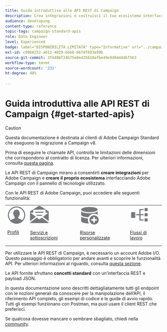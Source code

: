 ```yaml
---
title: Guida introduttiva alle API REST di Campaign
description: Crea integrazioni e costruisci il tuo ecosistema interfacciando Campaign con un pannello di tecnologie.
audience: developing
content-type: reference
topic-tags: campaign-standard-apis
role: Data Engineer
level: Experienced
badge: label="DISPONIBILITÀ LIMITATA" type="Informative" url="../campaign-standard-migration-home.md" tooltip="Limitato agli utenti Campaign Standard migrati"
exl-id: c6968252-a012-4029-bbb8-66f4f693e99b
source-git-commit: 3f4400f24b75e8e435610afbe49e9d9444dbf563
workflow-type: tm+mt
source-wordcount: '231'
ht-degree: 48%

---
```


# Guida introduttiva alle API REST di Campaign {#get-started-apis}

>[!CAUTION]
>
>Questa documentazione è destinata ai clienti di Adobe Campaign Standard che eseguono la migrazione a Campaign v8.
>
>Prima di eseguire le chiamate API, controlla le limitazioni delle dimensioni che corrispondono al contratto di licenza. Per ulteriori informazioni, consulta [questa pagina](https://helpx.adobe.com/it/legal/product-descriptions/campaign-standard.html#ITInfrastructureResourcesbyActiveProfilesTiers).

Le API REST di Campaign mirano a consentirti **creare integrazioni** per Adobe Campaign e **creare il proprio ecosistema** interfacciando Adobe Campaign con il pannello di tecnologie utilizzato.

Con le API REST di Adobe Campaign, puoi accedere alle seguenti funzionalità:

<table><tr>
 <td valign="top"><a href="retrieving-profiles.md"><img width="60px" alt="condizioni" src="assets/icon_profile.svg"/></a><p><a href="retrieving-profiles.md">Profili</a></p></td>
<td valign="top"><a href="creating-a-service.md"><img width="60px" alt="condizioni" src="assets/icon_services.svg"/></a><p><a href="creating-a-service.md">Servizi e sottoscrizioni</a></p></td>
<td valign="top"><a href="interacting-with-custom-resources.md"><img width="60px" alt="condizioni" src="assets/icon_customresources.svg"/></a><p><a href="interacting-with-custom-resources.md">Risorse personalizzate</a></p></td>
<td valign="top"><a href="controlling-a-workflow.md"><img width="60px" alt="condizioni" src="assets/icon_workflows.svg"/></a><p><a href="controlling-a-workflow.md">Flussi di lavoro</a></p></td>
</tr></table>

Per utilizzare le API REST di Campaign, è necessario un account Adobe I/O. Questo passaggio è obbligatorio per andare avanti e scoprire le funzionalità API.
Per ulteriori informazioni al riguardo, consulta [questa sezione](setting-up-api-access.md).

Le API fornite sfruttano **concetti standard** con un’interfaccia REST e payload JSON.

In questa documentazione sono descritti dettagliatamente tutti gli endpoint con le nozioni generali da conoscere per la manipolazione dell’API, il riferimento API completo, gli esempi di codice e le guide di avvio rapido. Tutti gli esempi funzionano con Postman, ma puoi usare il client REST che preferisci.

Se qualcosa dovesse mancare o sembrare sbagliato, chiedi nella [community](https://experienceleaguecommunities.adobe.com/t5/adobe-campaign-standard/ct-p/adobe-campaign-standard-community).
